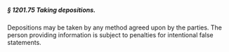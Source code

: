 ##### § 1201.75 Taking depositions. #####

Depositions may be taken by any method agreed upon by the parties. The person providing information is subject to penalties for intentional false statements.